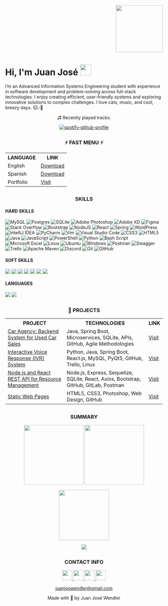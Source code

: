 <div id="header" align="right">
  <img src="https://media1.giphy.com/media/v1.Y2lkPTc5MGI3NjExMWJpMGFuc2ExazFuYW1nc3o1b3YzbmF6M21lMXN4OWQ0ajY0bnc2MiZlcD12MV9pbnRlcm5hbF9naWZfYnlfaWQmY3Q9cw/pkQEClOOFjJhAxGL5L/giphy.gif" width="150"/>
</div>

<h1 align="left"><b>Hi, I'm Juan José </b><img src="https://media.giphy.com/media/hvRJCLFzcasrR4ia7z/giphy.gif" width="35"></h1>


I’m an Advanced Information Systems Engineering student with experience in software development and problem-solving across full-stack technologies. I enjoy creating efficient, user-friendly systems and exploring innovative solutions to complex challenges. I love cats, music, and cool, breezy days. 🐱🎶🌿

<div align="center">
♫ Recently played tracks:
  
[![spotify-github-profile](https://spotify-github-profile.kittinanx.com/api/view?uid=juanjoowendler&cover_image=true&theme=natemoo-re&show_offline=false&background_color=121212&interchange=true&bar_color=53b14f&bar_color_cover=false)](https://spotify-github-profile.kittinanx.com/api/view?uid=juanjoowendler&redirect=true)
  
</div>

<h2 align="center"></h2>
<h3 align="center">⚡ FAST MENU ⚡</h3>

<div align="center">
  <table>
    <tr>
      <th><strong>LANGUAGE</strong></th>
      <th><strong>LINK</strong></th>
    </tr>
    <tr>
      <td>English</td>
      <td><a href="https://drive.google.com/file/d/1_Jot4-9m3mQHIYmm-NK6PKLEuWhwazV-/view?usp=sharing">Download</a></td>
    </tr>
    <tr>
      <td>Spanish</td>
      <td><a href="https://drive.google.com/file/d/11Cm4EB7LTpWdAKsd6B0gqdGy5UXpvxrt/view?usp=sharing">Download</a></td>
    </tr>
    <tr>
      <td>Portfolio</td>
      <td><a href="https://portfoliojjw.vercel.app/">Visit</a></td>
    </tr>
  </table>
</div>



<h2 align="center"></h2>
<h3 align="center">SKILLS</h3>

<h4> HARD SKILLS </h4>

 ![MySQL](https://img.shields.io/badge/mysql-4479A1.svg?style=for-the-badge&logo=mysql&logoColor=white) ![Postgres](https://img.shields.io/badge/postgres-%23316192.svg?style=for-the-badge&logo=postgresql&logoColor=white) ![SQLite](https://img.shields.io/badge/sqlite-%2307405e.svg?style=for-the-badge&logo=sqlite&logoColor=white) ![Adobe Photoshop](https://img.shields.io/badge/adobe%20photoshop-%2331A8FF.svg?style=for-the-badge&logo=adobe%20photoshop&logoColor=white) ![Adobe XD](https://img.shields.io/badge/Adobe%20XD-470137?style=for-the-badge&logo=Adobe%20XD&logoColor=#FF61F6) ![Figma](https://img.shields.io/badge/figma-%23F24E1E.svg?style=for-the-badge&logo=figma&logoColor=white) ![Stack Overflow](https://img.shields.io/badge/-Stackoverflow-FE7A16?style=for-the-badge&logo=stack-overflow&logoColor=white) ![Bootstrap](https://img.shields.io/badge/bootstrap-%238511FA.svg?style=for-the-badge&logo=bootstrap&logoColor=white) ![NodeJS](https://img.shields.io/badge/node.js-6DA55F?style=for-the-badge&logo=node.js&logoColor=white) ![React](https://img.shields.io/badge/react-%2320232a.svg?style=for-the-badge&logo=react&logoColor=%2361DAFB) ![Spring](https://img.shields.io/badge/spring-%236DB33F.svg?style=for-the-badge&logo=spring&logoColor=white) ![WordPress](https://img.shields.io/badge/WordPress-%23117AC9.svg?style=for-the-badge&logo=WordPress&logoColor=white) ![IntelliJ IDEA](https://img.shields.io/badge/IntelliJIDEA-000000.svg?style=for-the-badge&logo=intellij-idea&logoColor=white) ![PyCharm](https://img.shields.io/badge/pycharm-143?style=for-the-badge&logo=pycharm&logoColor=black&color=black&labelColor=green) ![Vim](https://img.shields.io/badge/VIM-%2311AB00.svg?style=for-the-badge&logo=vim&logoColor=white) ![Visual Studio Code](https://img.shields.io/badge/Visual%20Studio%20Code-0078d7.svg?style=for-the-badge&logo=visual-studio-code&logoColor=white) ![CSS3](https://img.shields.io/badge/css3-%231572B6.svg?style=for-the-badge&logo=css3&logoColor=white) ![HTML5](https://img.shields.io/badge/html5-%23E34F26.svg?style=for-the-badge&logo=html5&logoColor=white) ![Java](https://img.shields.io/badge/java-%23ED8B00.svg?style=for-the-badge&logo=openjdk&logoColor=white) ![JavaScript](https://img.shields.io/badge/javascript-%23323330.svg?style=for-the-badge&logo=javascript&logoColor=%23F7DF1E) ![PowerShell](https://img.shields.io/badge/PowerShell-%235391FE.svg?style=for-the-badge&logo=powershell&logoColor=white) ![Python](https://img.shields.io/badge/python-3670A0?style=for-the-badge&logo=python&logoColor=ffdd54) ![Bash Script](https://img.shields.io/badge/bash_script-%23121011.svg?style=for-the-badge&logo=gnu-bash&logoColor=white)  ![Microsoft Excel](https://img.shields.io/badge/Microsoft_Excel-217346?style=for-the-badge&logo=microsoft-excel&logoColor=white) ![Linux](https://img.shields.io/badge/Linux-FCC624?style=for-the-badge&logo=linux&logoColor=black) ![Ubuntu](https://img.shields.io/badge/Ubuntu-E95420?style=for-the-badge&logo=ubuntu&logoColor=white) ![Windows](https://img.shields.io/badge/Windows-0078D6?style=for-the-badge&logo=windows&logoColor=white) ![Postman](https://img.shields.io/badge/Postman-FF6C37?style=for-the-badge&logo=postman&logoColor=white) ![Swagger](https://img.shields.io/badge/-Swagger-%23Clojure?style=for-the-badge&logo=swagger&logoColor=white) ![Trello](https://img.shields.io/badge/Trello-%23026AA7.svg?style=for-the-badge&logo=Trello&logoColor=white) ![Apache Maven](https://img.shields.io/badge/Apache%20Maven-C71A36?style=for-the-badge&logo=Apache%20Maven&logoColor=white) ![Discord](https://img.shields.io/badge/Discord-%235865F2.svg?style=for-the-badge&logo=discord&logoColor=white) ![Git](https://img.shields.io/badge/git-%23F05033.svg?style=for-the-badge&logo=git&logoColor=white) ![GitHub](https://img.shields.io/badge/github-%23121011.svg?style=for-the-badge&logo=github&logoColor=white)

<h4> SOFT SKILLS </h4>
<span>
    <img src="https://img.shields.io/badge/Teamwork-F453C4?style=for-the-badge&logo=trilium&logoColor=white">
    <img src="https://img.shields.io/badge/Planning and time management-E57CD8?style=for-the-badge&logo=trilium&logoColor=white">
    <img src="https://img.shields.io/badge/Communication and active listening-F453C4?style=for-the-badge&logo=trilium&logoColor=white">
    <img src="https://img.shields.io/badge/Critical thinking-E57CD8?style=for-the-badge&logo=trilium&logoColor=white"> 
    <img src="https://img.shields.io/badge/Professional ethics-F453C4?style=for-the-badge&logo=trilium&logoColor=white">
    <img src="https://img.shields.io/badge/Negotiation-E57CD8?style=for-the-badge&logo=trilium&logoColor=white">
    <img src="https://img.shields.io/badge/Adaptability-F453C4?style=for-the-badge&logo=trilium&logoColor=white">
  </a> 
</span>

<h4> LANGUAGES </h3>
<span>
  <img src="https://img.shields.io/badge/Spanish (Native)-4285F4?style=for-the-badge&logo=googletranslate&logoColor=white">
  
  <a href="https://cert.efset.org/en/Sd4LCm">
    <img src="https://img.shields.io/badge/English (C1 Advanced)-4285F4?style=for-the-badge&logo=googletranslate&logoColor=white">
  </a>  
</span>

<h2 align="center"></h2>
<h3 align="center">📂 PROJECTS</h3>

<div align="center">
  <table>
    <tr>
      <th><strong>PROJECT</strong></th>
      <th><strong>TECHNOLOGIES</strong></th>
      <th><strong>LINK</strong></th>
    </tr>
    <tr>
      <td><a href="https://github.com/juanjoowendler/car-agency">Car Agency: Backend System for Used Car Sales</a></td>
      <td>Java, Spring Boot, Microservices, SQLite, APIs, GitHub, Agile Methodologies</td>
      <td><a href="https://github.com/juanjoowendler/car-agency">Visit</a></td>
    </tr>
    <tr>
      <td><a href="https://github.com/juanjoowendler/utn-project-IVR-System">Interactive Voice Response (IVR) System</a></td>
      <td>Python, Java, Spring Boot, React.js, MySQL, PyQt5, GitHub, Trello, Linux</td>
      <td><a href="https://github.com/juanjoowendler/utn-project-IVR-System">Visit</a></td>
    </tr>
    <tr>
      <td><a href="https://github.com/juanjoowendler/utn-project-utnflix">Node.js and React REST API for Resource Management</a></td>
      <td>Node.js, Express, Sequelize, SQLite, React, Axios, Bootstrap, GitHub, GitLab, Postman</td>
      <td><a href="https://github.com/juanjoowendler/utn-project-utnflix">Visit</a></td>
    </tr>
    <tr>
      <td><a href="https://github.com/juanjoowendler/colinas-cabins">Static Web Pages</a></td>
      <td>HTML5, CSS3, Photoshop, Web Design, GitHub</td>
      <td><a href="https://github.com/juanjoowendler/colinas-cabins">Visit</a></td>
    </tr>
  </table>
</div>

<h2 align="center"></h2>

<h3 align="center">SUMMARY</h3>

<p align="center">
  <img src="https://github-readme-stats.vercel.app/api?username=juanjoowendler&show_icons=true&theme=tokyonight&count_private=true&hide_title=true&hide_border=true&include_all_commits=true" height="190"/>
  <img src="https://github-readme-streak-stats.herokuapp.com?user=martinxr250&theme=tokyonight&hide_border=true" height="190"/>
</p>

<p align="center">
  <img src="https://github-readme-stats.vercel.app/api/top-langs/?username=juanjoowendler&layout=compact&theme=tokyonight&hide_border=true&langs_count=8" height="160"/>
</p>

<p align="center">
  <img src="https://github-profile-summary-cards.vercel.app/api/cards/profile-details?username=juanjoowendler&theme=tokyonight" />
</p>


<h2 align="center"></h2>
<h3 align="center">CONTACT INFO</h3>

<p align="center"> <a href="https://discord.com/users/_juanjoowendler" target="_blank" rel="noreferrer"> <picture> <source media="(prefers-color-scheme: dark)" srcset="https://raw.githubusercontent.com/danielcranney/readme-generator/main/public/icons/socials/discord-dark.svg" /> <source media="(prefers-color-scheme: light)" srcset="https://raw.githubusercontent.com/danielcranney/readme-generator/main/public/icons/socials/discord.svg" /> <img src="https://raw.githubusercontent.com/danielcranney/readme-generator/main/public/icons/socials/discord.svg" width="32" height="32" /> </picture> </a> <a href="http://www.instagram.com/_juanjoowendler" target="_blank" rel="noreferrer"> <picture> <source media="(prefers-color-scheme: dark)" srcset="https://raw.githubusercontent.com/danielcranney/readme-generator/main/public/icons/socials/instagram-dark.svg" /> <source media="(prefers-color-scheme: light)" srcset="https://raw.githubusercontent.com/danielcranney/readme-generator/main/public/icons/socials/instagram.svg" /> <img src="https://raw.githubusercontent.com/danielcranney/readme-generator/main/public/icons/socials/instagram.svg" width="32" height="32" /> </picture> </a> <a href="https://www.linkedin.com/in/juan-josé-wendler-829145247/" target="_blank" rel="noreferrer"> <picture> <source media="(prefers-color-scheme: dark)" srcset="https://raw.githubusercontent.com/danielcranney/readme-generator/main/public/icons/socials/linkedin-dark.svg" /> <source media="(prefers-color-scheme: light)" srcset="https://raw.githubusercontent.com/danielcranney/readme-generator/main/public/icons/socials/linkedin.svg" /> <img src="https://raw.githubusercontent.com/danielcranney/readme-generator/main/public/icons/socials/linkedin.svg" width="32" height="32" /> </picture> </a> <a href="https://www.x.com/_juanjoowendler" target="_blank" rel="noreferrer"> <picture> <source media="(prefers-color-scheme: dark)" srcset="https://raw.githubusercontent.com/danielcranney/readme-generator/main/public/icons/socials/twitter-dark.svg" /> <source media="(prefers-color-scheme: light)" srcset="https://raw.githubusercontent.com/danielcranney/readme-generator/main/public/icons/socials/twitter.svg" /> <img src="https://raw.githubusercontent.com/danielcranney/readme-generator/main/public/icons/socials/twitter.svg" width="32" height="32" /> </picture> </a>

  <div align="center">
  <a href="mailto:juanjoowendler@gmail.com">juanjoowendler@gmail.com</a>
</div>
</p>

 
<p align="center">Made with 💖 by Juan José Wendler</p>
